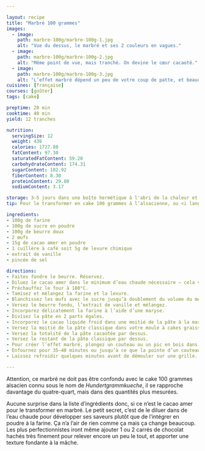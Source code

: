 ```yaml
---

layout: recipe
title: "Marbré 100 grammes"
images:
  - image:
    path: marbre-100g/marbre-100g-1.jpg
    alt: "Vue du dessus, le marbré et ses 2 couleurs en vagues."
  - image:
    path: marbre-100g/marbre-100g-2.jpg
    alt: "Même point de vue, mais tranché. On devine le cœur cacaoté."
  - image:
    path: marbre-100g/marbre-100g-3.jpg
    alt: "L’effet marbré dépend un peu de votre coup de patte, et beaucoup de la chance, mais on obtient un beau contraste cacao/vanille très visuel."
cuisines: [française]
courses: [goûter]
tags: [cake]

preptime: 20 min
cooktime: 40 min
yield: 12 tranches

nutrition:
  servingSize: 12
  weight: 436
  calories: 1727.80
  fatContent: 97.30
  saturatedFatContent: 59.20
  carbohydrateContent: 174.31
  sugarContent: 102.92
  fiberContent: 8.30
  proteinContent: 29.00
  sodiumContent: 3.17

storage: 3–5 jours dans une boîte hermétique à l'abri de la chaleur et de la lumière, 2–3 mois au congélateur.
tip: Pour le transformer en cake 100 grammes à l’alsacienne, ou <i lang="de">Hundertgrammkueche</i>, ajoutez 100g de poudre d’amande, et 1 œuf.

ingredients:
- 100g de farine
- 100g de sucre en poudre
- 100g de beurre doux
- 2 œufs
- 15g de cacao amer en poudre
- 1 cuillère à café soit 5g de levure chimique
- extrait de vanille
- pincée de sel 

directions:
- Faites fondre le beurre. Réservez.
- Diluez le cacao amer dans le minimum d’eau chaude nécessaire – cela va permettre de développer ses saveurs. Réservez. 
- Préchauffez le four à 180°C.
- Tamisez et mélangez la farine et la levure.
- Blanchissez les œufs avec le sucre jusqu’à doublement du volume du mélange. 
- Versez le beurre fondu, l’extrait de vanille et mélangez.
- Incorporez délicatement la farine à l’aide d’une maryse.
- Divisez la pâte en 2 parts égales.
- Incorporez le cacao liquide froid dans une moitié de la pâte à la maryse, en essayant de conserver le maximum de volume.
- Versez la moitié de la pâte classique dans votre moule à cakes graissé ou chemisé.
- Versez la totalité de la pâte cacaotée par dessus.
- Versez le restant de la pâte classique par dessus.
- Pour créer l’effet marbré, plongez un couteau ou un pic en bois dans la pâte et faites un aller-retour au centre, sur toute la longueur.
- Enfournez pour 35–40 minutes ou jusqu’à ce que la pointe d’un couteau ressorte sèche. 
- Laissez refroidir quelques minutes avant de démouler sur une grille.

---
```


Attention, ce marbré ne doit pas être confondu avec le cake 100 grammes alsacien connu sous le nom de <i lang="de">Hundertgrammkueche</i>, il se rapproche davantage du quatre-quart, mais dans des quantités plus mesurées.

Aucune surprise dans la liste d’ingrédients donc, si ce n’est le cacao amer pour le transformer en marbré. Le petit secret, c’est de le diluer dans de l’eau chaude pour développer ses saveurs plutôt que de l’intégrer en poudre à la farine. Ça n’a l’air de rien comme ça mais ça change beaucoup. Les plus perfectionnistes iront même ajouter 1 ou 2 carrés de chocolat hachés très finement pour relever encore un peu le tout, et apporter une texture fondante à la mâche.